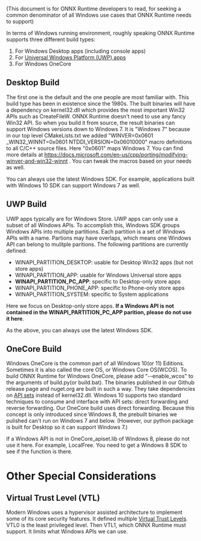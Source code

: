(This document is for ONNX Runtime developers to read, for seeking a common denominator of all Windows use cases that ONNX Runtime needs to support)

In terms of Windows running environment, roughly speaking ONNX Runtime supports three different build types:

1. For Windows Desktop apps (including console apps)
2. For [Universal Windows Platform (UWP) apps](https://docs.microsoft.com/en-us/windows/uwp/get-started/universal-application-platform-guide)
3. For Windows OneCore

## Desktop Build

The first one is the default and the one people are most familiar with. This build type has been in existence since the 1980s. The built binaries will have a dependency on kernel32.dll which provides the most important Win32 APIs such as CreateFileW. ONNX Runtime doesn't need to use any fancy Win32 API. So when you build it from source, the result binaries can support Windows versions down to Windows 7. It is "Windows 7" because in our top level CMakeLists.txt we added "WINVER=0x0601 \_WIN32\_WINNT=0x0601 NTDDI\_VERSION=0x06010000" macro definitions to all C/C++ source files. Here "0x0601" maps Windows 7.  You can find more details at https://docs.microsoft.com/en-us/cpp/porting/modifying-winver-and-win32-winnt . You can tweak the macros based on your needs as well.

You can always use the latest Windows SDK. For example, applications built with Windows 10 SDK can support Windows 7 as well. 

## UWP Build

UWP apps typically are for Windows Store. UWP apps can only use a subset of all Windows APIs. To accomplish this,  Windows SDK groups Windows APIs into multiple partitions. Each partition is a set of Windows APIs with a name. Partions may have overlaps, which means one Windows API can belong to mulitple paritions.  The following partitions are currently defined:

 * WINAPI_PARTITION_DESKTOP: usable for Desktop Win32 apps (but not store apps)
 * WINAPI_PARTITION_APP: usable for Windows Universal store apps
 * **WINAPI_PARTITION_PC_APP**: specific to Desktop-only store apps
 * WINAPI_PARTITION_PHONE_APP: specific to Phone-only store apps
 * WINAPI_PARTITION_SYSTEM: specific to System applications

Here we focus on Desktop-only store apps. **If a Windows API is not contained in the WINAPI_PARTITION_PC_APP parition, please do not use it here**.

As the above, you can always use the latest Windows SDK.

## OneCore Build

Windows OneCore is the common part of all Windows 10(or 11) Editions. Sometimes it is also called the core OS, or Windows Core OS(WCOS).  To build ONNX Runtime for Windows OneCore, please add "--enable_wcos" to the arguments of build.py(or build.bat). The binaries published in our Github release page and nuget.org are built in such a way. They take dependencies on [API sets](https://docs.microsoft.com/en-us/windows/win32/apiindex/windows-apisets) instead of kernel32.dll. Windows 10 supports two standard techniques to consume and interface with API sets: direct forwarding and reverse forwarding. Our OneCore build uses direct forwarding. Because this concept is only introduced since Windows 8, the prebuilt binaries we pulished can't run on Windows 7 and below. (However, our python package is built for Desktop so it can support Windows 7.)

If a Windows API is not in OneCore_apiset.lib of Windows 8, please do not use it here. For example, LocalFree. You need to get a Windows 8 SDK to see if the function is there.

# Other Special Considerations

## Virtual Trust Level (VTL)
Modern Windows uses a hypervisor assisted architecture to implement some of its core security features. It defined multiple [Virtual Trust Levels](https://docs.microsoft.com/en-us/virtualization/hyper-v-on-windows/tlfs/vsm). VTL0 is the least privileged level. Then VTL1, which ONNX Runtime must support. It limits what Windows APIs we can use.




